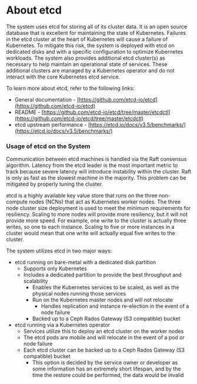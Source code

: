 # About etcd

The system uses etcd for storing all of its cluster data. It is an open source database that is excellent for maintaining the state of Kubernetes. Failures in the etcd cluster at the heart of Kubernetes will cause a failure of Kubernetes. To mitigate this risk, the system is deployed with etcd on dedicated disks and with a specific configuration to optimize Kubernetes workloads. The system also provides additional etcd cluster\(s\) as necessary to help maintain an operational state of services. These additional clusters are managed by a Kubernetes operator and do not interact with the core Kubernetes etcd service.

To learn more about etcd, refer to the following links:

- General documentation - [https://github.com/etcd-io/etcd](https://github.com/etcd-io/etcd)
- README - [https://github.com/etcd-io/etcd/tree/master/etcdctl](https://github.com/etcd-io/etcd/tree/master/etcdctl)
- etcd upstream performance - [https://etcd.io/docs/v3.5/benchmarks/](https://etcd.io/docs/v3.5/benchmarks/)

### Usage of etcd on the System

Communication between etcd machines is handled via the Raft consensus algorithm. Latency from the etcd leader is the most important metric to track because severe latency will introduce instability within the cluster. Raft is only as fast as the slowest machine in the majority. This problem can be mitigated by properly tuning the cluster.

etcd is a highly available key value store that runs on the three non-compute nodes \(NCNs\) that act as Kubernetes worker nodes. The three node cluster size deployment is used to meet the minimum requirements for resiliency. Scaling to more nodes will provide more resiliency, but it will not provide more speed. For example, one write to the cluster is actually three writes, so one to each instance. Scaling to five or more instances in a cluster would mean that one write will actually equal five writes to the cluster.

The system utilizes etcd in two major ways:

- etcd running on bare-metal with a dedicated disk partition
  - Supports only Kubernetes
  - Includes a dedicated partition to provide the best throughput and scalability
    - Enables the Kubernetes services to be scaled, as well as the physical nodes running those services
    - Run on the Kubernetes master nodes and will not relocate
      - Handles replication and instance re-election in the event of a node failure
    - Backed up to a Ceph Rados Gateway \(S3 compatible\) bucket
- etcd running via a Kubernetes operator
  - Services utilize this to deploy an etcd cluster on the worker nodes
  - The etcd pods are mobile and will relocate in the event of a pod or node failure
  - Each etcd cluster can be backed up to a Ceph Rados Gateway \(S3 compatible\) bucket
    - This option is decided by the service owner or developer as some information has an extremely short lifespan, and by the time the restore could be performed, the data would be invalid

